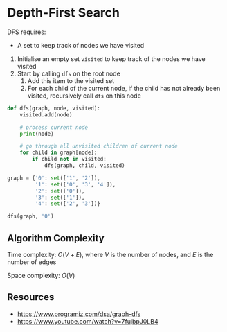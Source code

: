 # Depth-First Search

DFS requires:
- A set to keep track of nodes we have visited

1. Initialise an empty set `visited` to keep track of the nodes we have visited
2. Start by calling `dfs` on the root node
   1. Add this item to the visited set
   2. For each child of the current node, if the child has not already been visited, recursively call `dfs` on this node

```py
def dfs(graph, node, visited):
    visited.add(node)

    # process current node
    print(node)

    # go through all unvisited children of current node
    for child in graph[node]:
        if child not in visited:
            dfs(graph, child, visited)

graph = {'0': set(['1', '2']),
         '1': set(['0', '3', '4']),
         '2': set(['0']),
         '3': set(['1']),
         '4': set(['2', '3'])}

dfs(graph, '0')
```

## Algorithm Complexity

Time complexity: $O(V + E)$, where $V$ is the number of nodes, and $E$ is the number of edges

Space complexity: $O(V)$

## Resources

- https://www.programiz.com/dsa/graph-dfs
- https://www.youtube.com/watch?v=7fujbpJ0LB4